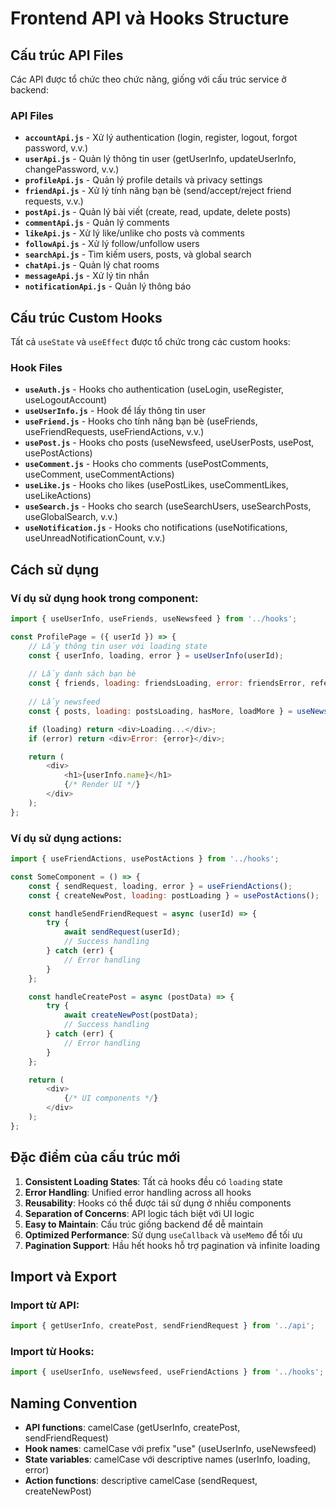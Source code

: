 # Frontend API và Hooks Structure

## Cấu trúc API Files

Các API được tổ chức theo chức năng, giống với cấu trúc service ở backend:

### API Files

- **`accountApi.js`** - Xử lý authentication (login, register, logout, forgot password, v.v.)
- **`userApi.js`** - Quản lý thông tin user (getUserInfo, updateUserInfo, changePassword, v.v.)
- **`profileApi.js`** - Quản lý profile details và privacy settings
- **`friendApi.js`** - Xử lý tính năng bạn bè (send/accept/reject friend requests, v.v.)
- **`postApi.js`** - Quản lý bài viết (create, read, update, delete posts)
- **`commentApi.js`** - Quản lý comments
- **`likeApi.js`** - Xử lý like/unlike cho posts và comments
- **`followApi.js`** - Xử lý follow/unfollow users
- **`searchApi.js`** - Tìm kiếm users, posts, và global search
- **`chatApi.js`** - Quản lý chat rooms
- **`messageApi.js`** - Xử lý tin nhắn
- **`notificationApi.js`** - Quản lý thông báo

## Cấu trúc Custom Hooks

Tất cả `useState` và `useEffect` được tổ chức trong các custom hooks:

### Hook Files

- **`useAuth.js`** - Hooks cho authentication (useLogin, useRegister, useLogoutAccount)
- **`useUserInfo.js`** - Hook để lấy thông tin user
- **`useFriend.js`** - Hooks cho tính năng bạn bè (useFriends, useFriendRequests, useFriendActions, v.v.)
- **`usePost.js`** - Hooks cho posts (useNewsfeed, useUserPosts, usePost, usePostActions)
- **`useComment.js`** - Hooks cho comments (usePostComments, useComment, useCommentActions)
- **`useLike.js`** - Hooks cho likes (usePostLikes, useCommentLikes, useLikeActions)
- **`useSearch.js`** - Hooks cho search (useSearchUsers, useSearchPosts, useGlobalSearch, v.v.)
- **`useNotification.js`** - Hooks cho notifications (useNotifications, useUnreadNotificationCount, v.v.)

## Cách sử dụng

### Ví dụ sử dụng hook trong component:

```javascript
import { useUserInfo, useFriends, useNewsfeed } from '../hooks';

const ProfilePage = ({ userId }) => {
    // Lấy thông tin user với loading state
    const { userInfo, loading, error } = useUserInfo(userId);
    
    // Lấy danh sách bạn bè
    const { friends, loading: friendsLoading, error: friendsError, refetch } = useFriends(userId);
    
    // Lấy newsfeed
    const { posts, loading: postsLoading, hasMore, loadMore } = useNewsfeed();

    if (loading) return <div>Loading...</div>;
    if (error) return <div>Error: {error}</div>;

    return (
        <div>
            <h1>{userInfo.name}</h1>
            {/* Render UI */}
        </div>
    );
};
```

### Ví dụ sử dụng actions:

```javascript
import { useFriendActions, usePostActions } from '../hooks';

const SomeComponent = () => {
    const { sendRequest, loading, error } = useFriendActions();
    const { createNewPost, loading: postLoading } = usePostActions();

    const handleSendFriendRequest = async (userId) => {
        try {
            await sendRequest(userId);
            // Success handling
        } catch (err) {
            // Error handling
        }
    };

    const handleCreatePost = async (postData) => {
        try {
            await createNewPost(postData);
            // Success handling
        } catch (err) {
            // Error handling
        }
    };

    return (
        <div>
            {/* UI components */}
        </div>
    );
};
```

## Đặc điểm của cấu trúc mới

1. **Consistent Loading States**: Tất cả hooks đều có `loading` state
2. **Error Handling**: Unified error handling across all hooks
3. **Reusability**: Hooks có thể được tái sử dụng ở nhiều components
4. **Separation of Concerns**: API logic tách biệt với UI logic
5. **Easy to Maintain**: Cấu trúc giống backend để dễ maintain
6. **Optimized Performance**: Sử dụng `useCallback` và `useMemo` để tối ưu
7. **Pagination Support**: Hầu hết hooks hỗ trợ pagination và infinite loading

## Import và Export

### Import từ API:
```javascript
import { getUserInfo, createPost, sendFriendRequest } from '../api';
```

### Import từ Hooks:
```javascript
import { useUserInfo, useNewsfeed, useFriendActions } from '../hooks';
```

## Naming Convention

- **API functions**: camelCase (getUserInfo, createPost, sendFriendRequest)
- **Hook names**: camelCase với prefix "use" (useUserInfo, useNewsfeed)
- **State variables**: camelCase với descriptive names (userInfo, loading, error)
- **Action functions**: descriptive camelCase (sendRequest, createNewPost)
